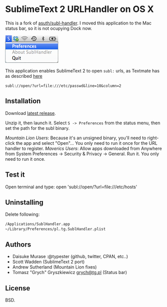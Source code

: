 SublimeText 2 URLHandler on OS X
=======================
This is a fork of [asuth/subl-handler](https://github.com/asuth/subl-handler). I moved this application to the Mac status bar, so it is not ocupying Dock now.

![screenshot of dock item](screenshot.png "Screenshot")


This application enables SublimeText 2 to open `subl:` urls, as Textmate has as described [here](http://manual.macromates.com/en/using_textmate_from_terminal#url_scheme_html)

    subl://open/?url=file:///etc/passwd&line=10&column=2

Installation
------------
Download [latest release](http://www.tg.pl/subl-handler/SublHandler.zip).

Unzip it, then launch it. Select `S -> Preferences` from the status menu, then set the path for the subl binary.

*Mountain Lion Users*: Because it's an unsigned binary, you'll need to right-click the app and select "Open"... You only need to run it once for the URL handler to register.
*Maverics Users*: Allow apps downloaded from Anywhere from System Preferences -> Security & Privacy -> General. Run it. You only need to run it once.

Test it
-------
Open terminal and type:
    open 'subl://open/?url=file:///etc/hosts'


Uninstalling
------------
Delete following:

    /Applications/SublHandler.app
    ~/Library/Preferences/pl.tg.SublHandler.plist

Authors
-------

* Daisuke Murase :@typester (github, twitter, CPAN, etc..)
* Scott Wadden (SublimeText 2 port)
* Andrew Sutherland (Mountain Lion fixes)
* Tomasz "Grych" Gryszkiewicz <grych@tg.pl> (Status bar)

License
-------

BSD.
